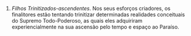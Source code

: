 1. *Filhos Trinitizados-ascendentes*. Nos seus esforços criadores, os finalitores estão tentando trinitizar determinadas realidades conceituais do Supremo Todo-Poderoso, as quais eles adquiriram experiencialmente na sua ascensão pelo tempo e espaço ao Paraíso.